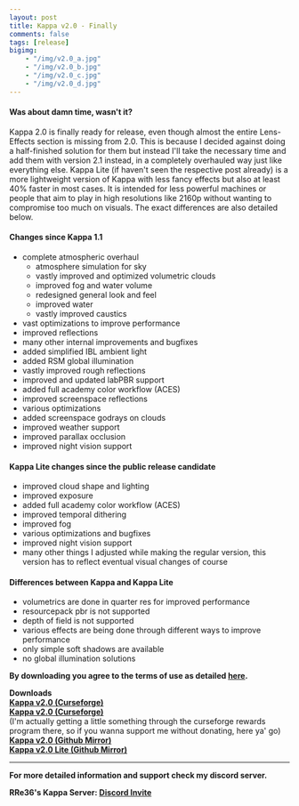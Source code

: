 ```yaml
---
layout: post
title: Kappa v2.0 - Finally
comments: false
tags: [release]
bigimg: 
    - "/img/v2.0_a.jpg"
    - "/img/v2.0_b.jpg"
    - "/img/v2.0_c.jpg"
    - "/img/v2.0_d.jpg"
---
```


#### Was about damn time, wasn't it?

Kappa 2.0 is finally ready for release, even though almost the entire Lens-Effects section is missing from 2.0. This is because I decided against doing a half-finished solution for them but instead I'll take the necessary time and add them with version 2.1 instead, in a completely overhauled way just like everything else. Kappa Lite (if haven't seen the respective post already) is a more lightweight version of Kappa with less fancy effects but also at least 40% faster in most cases. It is intended for less powerful machines or people that aim to play in high resolutions like 2160p without wanting to compromise too much on visuals. The exact differences are also detailed below.

#### Changes since Kappa 1.1

* complete atmospheric overhaul
  * atmosphere simulation for sky
  * vastly improved and optimized volumetric clouds
  * improved fog and water volume
  * redesigned general look and feel
  * improved water
  * vastly improved caustics
* vast optimizations to improve performance
* improved reflections
* many other internal improvements and bugfixes
* added simplified IBL ambient light
* added RSM global illumination
* vastly improved rough reflections
* improved and updated labPBR support
* added full academy color workflow (ACES)
* improved screenspace reflections
* various optimizations
* added screenspace godrays on clouds
* improved weather support
* improved parallax occlusion
* improved night vision support

#### Kappa Lite changes since the public release candidate

* improved cloud shape and lighting
* improved exposure
* added full academy color workflow (ACES)
* improved temporal dithering
* improved fog
* various optimizations and bugfixes
* improved night vision support
* many other things I adjusted while making the regular version, this version has to reflect eventual visual changes of course

#### Differences between Kappa and Kappa Lite

* volumetrics are done in quarter res for improved performance
* resourcepack pbr is not supported
* depth of field is not supported
* various effects are being done through different ways to improve performance
* only simple soft shadows are available
* no global illumination solutions

**By downloading you agree to the terms of use as detailed [here](https://rre36.github.io/kappa_shader_web/license/).**
<br>

**Downloads**
<br>
**[Kappa v2.0 (Curseforge)](https://www.curseforge.com/minecraft/customization/kappa-shader-by-rre36)** <br>
**[Kappa v2.0 (Curseforge)](https://www.curseforge.com/minecraft/customization/kappa-shader-by-rre36)** <br>
(I'm actually getting a little something through the curseforge rewards program there, so if you wanna support me without donating, here ya' go) <br>
**[Kappa v2.0 (Github Mirror)](https://github.com/rre36/kappa_shader_web/releases/download/v2.0/Kappa_v2.0.zip)** <br>
**[Kappa v2.0 Lite (Github Mirror)](https://github.com/rre36/kappa_shader_web/releases/download/v2.0/Kappa_v2.0_Lite.zip)** <br>


***

**For more detailed information and support check my discord server.**

**RRe36's Kappa Server: [Discord Invite](https://discord.gg/y5xzQ6H)**